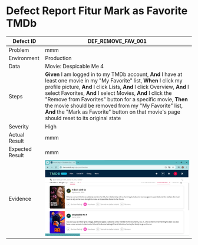 # Defect Report Fitur Mark as Favorite TMDb
|Defect ID| DEF_REMOVE_FAV_001 |
|---|---|
|Problem| mmm |
|Environment| Production |
|Data| Movie: Despicable Me 4 |
|Steps| **Given** I am logged in to my TMDb account, **And** I have at least one movie in my "My Favorite" list, **When** I click my profile picture, **And** I click Lists, **And** I click Overview, **And** I select Favorites, **And** I select Movies, **And** I click the "Remove from Favorites" button for a specific movie, **Then** the movie should be removed from my "My Favorite" list, **And** the "Mark as Favorite" button on that movie's page should reset to its original state |
|Severity| High |
|Actual Result| mmm |
|Expected Result| mmm |
|Evidence| ![alt Evidence](https://github.com/ririfka08/technical-test-rifka/blob/main/images/ind/tci005.png) |
